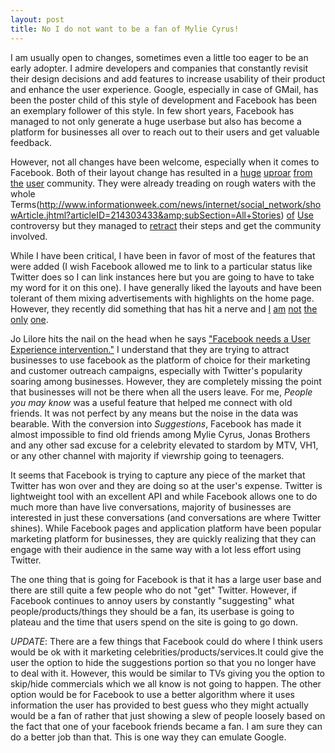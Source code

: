 ```yaml
---
layout: post
title: No I do not want to be a fan of Mylie Cyrus!
---
```


I am usually open to changes, sometimes even a little too eager to be an early adopter. I admire developers and companies that constantly revisit their design decisions and add features to increase usability of their product and enhance the user experience. Google, especially in case of GMail, has been the poster child of this style of development and Facebook has been an exemplary follower of this style. In few short years, Facebook has managed to not only generate a huge userbase but also has become a platform for businesses all over to reach out to their users and get valuable feedback.

However, not all changes have been welcome, especially when it comes to Facebook. Both of their layout change has resulted in a [huge](http://media.www.diamondbackonline.com/media/storage/paper873/news/2008/08/07/News/Facebooks.New.Layout.Met.With.Mixed.Reactions-3397352.shtml) [uproar](http://www.facebook.com/group.php?gid=2298898409) [from](http://www.techcrunch.com/2009/03/19/facebook-polls-users-on-redesign-94-hate-it/) [the](http://www.redorbit.com/news/technology/1657634/facebooks_new_layout_rubs_users_the_wrong_way/) [user](http://technologizer.com/2009/03/19/facebook-members-give-new-layout-thumbs-down) community. They were already treading on rough waters with the whole Terms(http://www.informationweek.com/news/internet/social_network/showArticle.jhtml?articleID=214303433&amp;subSection=All+Stories) [of](http://consumerist.com/5150175/facebooks-new-terms-of-service-we-can-do-anything-we-want-with-your-content-forever) [Use](http://www.itworld.com/business/62730/facebook-updates-terms-use-internet-freaks-out) controversy but they managed to [retract](http://blog.facebook.com/blog.php?post=56566967130) their steps and get the community involved.

While I have been critical, I have been in favor of most of the features that were added (I wish Facebook allowed me to link to a particular status like Twitter does so I can link instances here but you are going to have to take my word for it on this one). I have generally liked the layouts and have been tolerant of them mixing advertisements with highlights on the home page. However, they recently did something that has hit a nerve and [I](http://www.facebook.com/topic.php?uid=69048030774&amp;topic=9185) [am](http://www.allfacebook.com/2009/04/facebook-starts-recommending-branded-public-profiles/) [not](http://www.digitalspy.co.uk/forums/showthread.php?t=1017376) [the](http://ariff.mmaso.com/2009/04/facebook-not-again/) [only](http://www.wtflist.org/2009/04/11/wtf-is-with-facebook-adding-fan-pages-to-people-you-may-know/) [one](http://twitter.com/timesync/statuses/1501883551).

Jo Lilore hits the nail on the head when he says ["Facebook needs a User Experience intervention."](http://www.webbizstrategy.com/2009/04/12/facebook-needs-a-user-experience-intervention/) I understand that they are trying to attract businesses to use facebook as the platform of choice for their marketing and customer outreach campaigns, especially with Twitter's popularity soaring among businesses. However, they are completely missing the point that businesses will not be there when all the users leave. For me, _People you may know_ was a useful feature that helped me connect with old friends. It was not perfect by any means but the noise in the data was bearable. With the conversion into _Suggestions_, Facebook has made it almost impossible to find old friends among Mylie Cyrus, Jonas Brothers and any other sad excuse for a celebrity elevated to stardom by MTV, VH1, or any other channel with majority if viewrship going to teenagers.

It seems that Facebook is trying to capture any piece of the market that Twitter has won over and they are doing so at the user's expense. Twitter is lightweight tool with an excellent API and while Facebook allows one to do much more than have live conversations, majority of businesses are interested in just these conversations (and conversations are where Twitter shines). While Facebook pages and application platform have been popular marketing platform for businesses, they are quickly realizing that they can engage with their audience in the same way with a lot less effort using Twitter.

The one thing that is going for Facebook is that it has a large user base and there are still quite a few people who do not "get" Twitter. However, if Facebook continues to annoy users by constantly "suggesting" what people/products/things they should be a fan, its userbase is going to plateau and the time that users spend on the site is going to go down.

*UPDATE*: There are a few things that Facebook could do where I think users would be ok with it marketing celebrities/products/services.It could give the user the option to hide the suggestions portion so that you no longer have to deal with it. However, this would be similar to TVs giving you the option to skip/hide commercials which we all know is not going to happen. The other option would be for Facebook to use a better algorithm where it uses information the user has provided to best guess who they might actually would be a fan of rather that just showing a slew of people loosely based on the fact that one of your facebook friends became a fan. I am sure they can do a better job than that. This is one way they can emulate Google.
